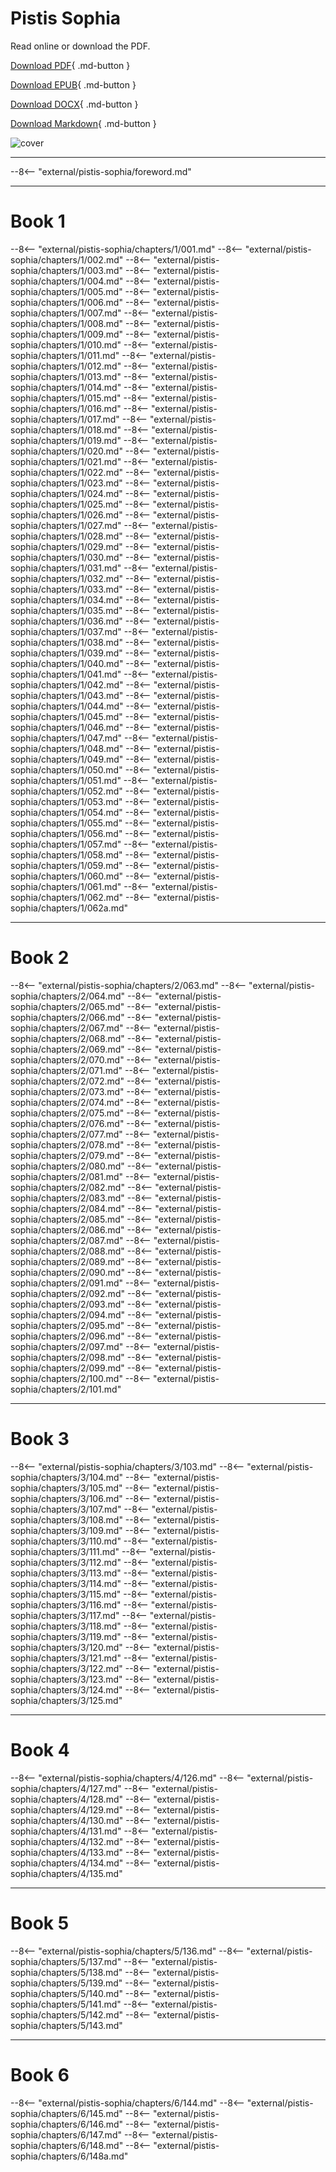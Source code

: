 # Pistis Sophia

Read online or download the PDF.

[Download PDF](https://github.com/wisdomwater/pistis-sophia/releases/download/latest/pistis-sophia.pdf){ .md-button }

[Download EPUB](https://github.com/wisdomwater/pistis-sophia/releases/download/latest/pistis-sophia.epub){ .md-button }

[Download DOCX](https://github.com/wisdomwater/pistis-sophia/releases/download/latest/pistis-sophia.docx){ .md-button }

[Download Markdown](https://github.com/wisdomwater/pistis-sophia/releases/download/latest/pistis-sophia.md){ .md-button }

![cover](https://github.com/wisdomwater/pistis-sophia/releases/download/latest/cover.png)

---

--8<-- "external/pistis-sophia/foreword.md"

---

# Book 1

--8<-- "external/pistis-sophia/chapters/1/001.md"
--8<-- "external/pistis-sophia/chapters/1/002.md"
--8<-- "external/pistis-sophia/chapters/1/003.md"
--8<-- "external/pistis-sophia/chapters/1/004.md"
--8<-- "external/pistis-sophia/chapters/1/005.md"
--8<-- "external/pistis-sophia/chapters/1/006.md"
--8<-- "external/pistis-sophia/chapters/1/007.md"
--8<-- "external/pistis-sophia/chapters/1/008.md"
--8<-- "external/pistis-sophia/chapters/1/009.md"
--8<-- "external/pistis-sophia/chapters/1/010.md"
--8<-- "external/pistis-sophia/chapters/1/011.md"
--8<-- "external/pistis-sophia/chapters/1/012.md"
--8<-- "external/pistis-sophia/chapters/1/013.md"
--8<-- "external/pistis-sophia/chapters/1/014.md"
--8<-- "external/pistis-sophia/chapters/1/015.md"
--8<-- "external/pistis-sophia/chapters/1/016.md"
--8<-- "external/pistis-sophia/chapters/1/017.md"
--8<-- "external/pistis-sophia/chapters/1/018.md"
--8<-- "external/pistis-sophia/chapters/1/019.md"
--8<-- "external/pistis-sophia/chapters/1/020.md"
--8<-- "external/pistis-sophia/chapters/1/021.md"
--8<-- "external/pistis-sophia/chapters/1/022.md"
--8<-- "external/pistis-sophia/chapters/1/023.md"
--8<-- "external/pistis-sophia/chapters/1/024.md"
--8<-- "external/pistis-sophia/chapters/1/025.md"
--8<-- "external/pistis-sophia/chapters/1/026.md"
--8<-- "external/pistis-sophia/chapters/1/027.md"
--8<-- "external/pistis-sophia/chapters/1/028.md"
--8<-- "external/pistis-sophia/chapters/1/029.md"
--8<-- "external/pistis-sophia/chapters/1/030.md"
--8<-- "external/pistis-sophia/chapters/1/031.md"
--8<-- "external/pistis-sophia/chapters/1/032.md"
--8<-- "external/pistis-sophia/chapters/1/033.md"
--8<-- "external/pistis-sophia/chapters/1/034.md"
--8<-- "external/pistis-sophia/chapters/1/035.md"
--8<-- "external/pistis-sophia/chapters/1/036.md"
--8<-- "external/pistis-sophia/chapters/1/037.md"
--8<-- "external/pistis-sophia/chapters/1/038.md"
--8<-- "external/pistis-sophia/chapters/1/039.md"
--8<-- "external/pistis-sophia/chapters/1/040.md"
--8<-- "external/pistis-sophia/chapters/1/041.md"
--8<-- "external/pistis-sophia/chapters/1/042.md"
--8<-- "external/pistis-sophia/chapters/1/043.md"
--8<-- "external/pistis-sophia/chapters/1/044.md"
--8<-- "external/pistis-sophia/chapters/1/045.md"
--8<-- "external/pistis-sophia/chapters/1/046.md"
--8<-- "external/pistis-sophia/chapters/1/047.md"
--8<-- "external/pistis-sophia/chapters/1/048.md"
--8<-- "external/pistis-sophia/chapters/1/049.md"
--8<-- "external/pistis-sophia/chapters/1/050.md"
--8<-- "external/pistis-sophia/chapters/1/051.md"
--8<-- "external/pistis-sophia/chapters/1/052.md"
--8<-- "external/pistis-sophia/chapters/1/053.md"
--8<-- "external/pistis-sophia/chapters/1/054.md"
--8<-- "external/pistis-sophia/chapters/1/055.md"
--8<-- "external/pistis-sophia/chapters/1/056.md"
--8<-- "external/pistis-sophia/chapters/1/057.md"
--8<-- "external/pistis-sophia/chapters/1/058.md"
--8<-- "external/pistis-sophia/chapters/1/059.md"
--8<-- "external/pistis-sophia/chapters/1/060.md"
--8<-- "external/pistis-sophia/chapters/1/061.md"
--8<-- "external/pistis-sophia/chapters/1/062.md"
--8<-- "external/pistis-sophia/chapters/1/062a.md"

---

# Book 2

--8<-- "external/pistis-sophia/chapters/2/063.md"
--8<-- "external/pistis-sophia/chapters/2/064.md"
--8<-- "external/pistis-sophia/chapters/2/065.md"
--8<-- "external/pistis-sophia/chapters/2/066.md"
--8<-- "external/pistis-sophia/chapters/2/067.md"
--8<-- "external/pistis-sophia/chapters/2/068.md"
--8<-- "external/pistis-sophia/chapters/2/069.md"
--8<-- "external/pistis-sophia/chapters/2/070.md"
--8<-- "external/pistis-sophia/chapters/2/071.md"
--8<-- "external/pistis-sophia/chapters/2/072.md"
--8<-- "external/pistis-sophia/chapters/2/073.md"
--8<-- "external/pistis-sophia/chapters/2/074.md"
--8<-- "external/pistis-sophia/chapters/2/075.md"
--8<-- "external/pistis-sophia/chapters/2/076.md"
--8<-- "external/pistis-sophia/chapters/2/077.md"
--8<-- "external/pistis-sophia/chapters/2/078.md"
--8<-- "external/pistis-sophia/chapters/2/079.md"
--8<-- "external/pistis-sophia/chapters/2/080.md"
--8<-- "external/pistis-sophia/chapters/2/081.md"
--8<-- "external/pistis-sophia/chapters/2/082.md"
--8<-- "external/pistis-sophia/chapters/2/083.md"
--8<-- "external/pistis-sophia/chapters/2/084.md"
--8<-- "external/pistis-sophia/chapters/2/085.md"
--8<-- "external/pistis-sophia/chapters/2/086.md"
--8<-- "external/pistis-sophia/chapters/2/087.md"
--8<-- "external/pistis-sophia/chapters/2/088.md"
--8<-- "external/pistis-sophia/chapters/2/089.md"
--8<-- "external/pistis-sophia/chapters/2/090.md"
--8<-- "external/pistis-sophia/chapters/2/091.md"
--8<-- "external/pistis-sophia/chapters/2/092.md"
--8<-- "external/pistis-sophia/chapters/2/093.md"
--8<-- "external/pistis-sophia/chapters/2/094.md"
--8<-- "external/pistis-sophia/chapters/2/095.md"
--8<-- "external/pistis-sophia/chapters/2/096.md"
--8<-- "external/pistis-sophia/chapters/2/097.md"
--8<-- "external/pistis-sophia/chapters/2/098.md"
--8<-- "external/pistis-sophia/chapters/2/099.md"
--8<-- "external/pistis-sophia/chapters/2/100.md"
--8<-- "external/pistis-sophia/chapters/2/101.md"

---

# Book 3

--8<-- "external/pistis-sophia/chapters/3/103.md"
--8<-- "external/pistis-sophia/chapters/3/104.md"
--8<-- "external/pistis-sophia/chapters/3/105.md"
--8<-- "external/pistis-sophia/chapters/3/106.md"
--8<-- "external/pistis-sophia/chapters/3/107.md"
--8<-- "external/pistis-sophia/chapters/3/108.md"
--8<-- "external/pistis-sophia/chapters/3/109.md"
--8<-- "external/pistis-sophia/chapters/3/110.md"
--8<-- "external/pistis-sophia/chapters/3/111.md"
--8<-- "external/pistis-sophia/chapters/3/112.md"
--8<-- "external/pistis-sophia/chapters/3/113.md"
--8<-- "external/pistis-sophia/chapters/3/114.md"
--8<-- "external/pistis-sophia/chapters/3/115.md"
--8<-- "external/pistis-sophia/chapters/3/116.md"
--8<-- "external/pistis-sophia/chapters/3/117.md"
--8<-- "external/pistis-sophia/chapters/3/118.md"
--8<-- "external/pistis-sophia/chapters/3/119.md"
--8<-- "external/pistis-sophia/chapters/3/120.md"
--8<-- "external/pistis-sophia/chapters/3/121.md"
--8<-- "external/pistis-sophia/chapters/3/122.md"
--8<-- "external/pistis-sophia/chapters/3/123.md"
--8<-- "external/pistis-sophia/chapters/3/124.md"
--8<-- "external/pistis-sophia/chapters/3/125.md"

---

# Book 4

--8<-- "external/pistis-sophia/chapters/4/126.md"
--8<-- "external/pistis-sophia/chapters/4/127.md"
--8<-- "external/pistis-sophia/chapters/4/128.md"
--8<-- "external/pistis-sophia/chapters/4/129.md"
--8<-- "external/pistis-sophia/chapters/4/130.md"
--8<-- "external/pistis-sophia/chapters/4/131.md"
--8<-- "external/pistis-sophia/chapters/4/132.md"
--8<-- "external/pistis-sophia/chapters/4/133.md"
--8<-- "external/pistis-sophia/chapters/4/134.md"
--8<-- "external/pistis-sophia/chapters/4/135.md"

---

# Book 5

--8<-- "external/pistis-sophia/chapters/5/136.md"
--8<-- "external/pistis-sophia/chapters/5/137.md"
--8<-- "external/pistis-sophia/chapters/5/138.md"
--8<-- "external/pistis-sophia/chapters/5/139.md"
--8<-- "external/pistis-sophia/chapters/5/140.md"
--8<-- "external/pistis-sophia/chapters/5/141.md"
--8<-- "external/pistis-sophia/chapters/5/142.md"
--8<-- "external/pistis-sophia/chapters/5/143.md"

---

# Book 6

--8<-- "external/pistis-sophia/chapters/6/144.md"
--8<-- "external/pistis-sophia/chapters/6/145.md"
--8<-- "external/pistis-sophia/chapters/6/146.md"
--8<-- "external/pistis-sophia/chapters/6/147.md"
--8<-- "external/pistis-sophia/chapters/6/148.md"
--8<-- "external/pistis-sophia/chapters/6/148a.md"
